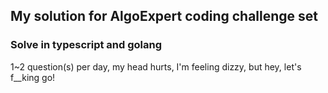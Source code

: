 ## My solution for AlgoExpert coding challenge set

### Solve in typescript and golang

1~2 question(s) per day, my head hurts, I'm feeling dizzy, but hey, let's f\_\_king go!
